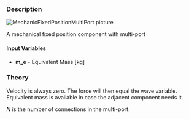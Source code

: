 ### Description
![MechanicFixedPositionMultiPort picture](fixpos_user.svg)

A mechanical fixed position component with multi-port

#### Input Variables
* **m_e** - Equivalent Mass [kg]

### Theory
Velocity is always zero. The force will then equal the wave variable. Equivalent mass is available in case the adjacent component needs it.
<!---EQUATION v_i = 0, i = 1,...,N --->
<!---EQUATION m_{e,i} = m_e, i=1,...,N --->
<!---EQUATION f_i = c_i, i=1,...,N --->
<i>N</i> is the number of connections in the multi-port.
